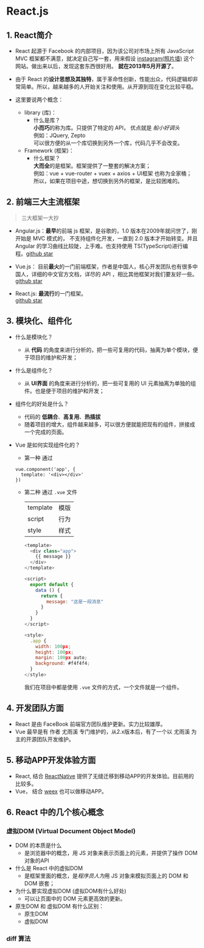 # React.js

## 1. React简介
- React 起源于 Facebook 的内部项目，因为该公司对市场上所有 JavaScript MVC 框架都不满意，就决定自己写一套，用来假设 [instagram(照片墙)](http://instagram.com/) 这个网站。做出来以后，发现这套东西很好用。 **就在2013年5月开源了**。
- 由于 React 的**设计思想及其独特**，属于革命性创新，性能出众，代码逻辑却非常简单。所以，越来越多的人开始关注和使用。从开源到现在变化比较平稳。

- 这里要说两个概念：
  - library (库)：
      - 什么是库？  
        **小而巧**的称为库。只提供了特定的 API， 优点就是 *船小好调头*  
        例如：JQuery, Zepto  
        可以很方便的从一个库切换到另外一个库，代码几乎不会改变。
  - Framework (框架)：
    - 什么框架？  
      **大而全**的是框架。框架提供了一整套的解决方案；  
      例如：vue + vue-router + vuex + axios + UI框架 也称为全家桶；  
      所以，如果在项目中途，想切换到另外的框架，是比较困难的。

## 2. 前端三大主流框架

> 三大框架一大抄

- Angular.js：**最早**的前端 js 框架，是谷歌的，1.0 版本在2009年就问世了，刚开始是 MVC 模式的， 不支持组件化开发，一直到 2.0 版本才开始转变。并且 Angular 的学习曲线比较陡，上手难。也支持使用 TS(TypeScript)进行编程。[github star](https://github.com/angular/angular)

- Vue.js： 目前**最火**的一门前端框架，作者是中国人，核心开发团队也有很多中国人，详细的中文官方文档，详尽的 API ，相比其他框架对我们要友好一些。[github star](https://github.com/vuejs/vue)

- React.js: **最流行**的一门框架。  
[github star](https://github.com/facebook/react)

## 3. 模块化、组件化

- 什么是模块化？
  - 从 **代码** 的角度来进行分析的，把一些可复用的代码，抽离为单个模块，便于项目的维护和开发；

- 什么是组件化？
  - 从 **UI界面** 的角度来进行分析的，把一些可复用的 UI 元素抽离为单独的组件。也是便于项目的维护和开发；

- 组件化的好处是什么？
  - 代码的 **低耦合**、**高复用**、**热插拔**
  - 随着项目的增大，组件越来越多，可以很方便就能把现有的组件，拼接成一个完成的页面。

- Vue 是如何实现组件化的？
  - 第一种 通过  
  ```
  vue.component('app', {
    template: '<div></div>'
  })
  ```

  - 第二种 通过 `.vue` 文件

    |          |      |
    | -------- | ---- |
    | template | 模版 |
    | script   | 行为 |
    | style    | 样式 |

    ```javascript
    <template>
      <div class="app">
        {{ message }}
      </div>
    </template>

    <script>
      export default {
        data () {
          return {
            message: "这是一段消息"
          }
        }
      }
    </script>

    <style>
      .app {
        width: 100px;
        height: 100px;
        margin: 100px auto;
        background: #f4f4f4;
      }
    </style>
    ```
    我们在项目中都是使用 `.vue` 文件的方式，一个文件就是一个组件。

## 4. 开发团队方面
  - React 是由 FaceBook 前端官方团队维护更新。实力比较雄厚。
  - Vue 最早是有 作者 尤雨溪 专门维护的，从2.x版本后，有了一个以 尤雨溪 为主的开源团队开发维护。

## 5. 移动APP开发体验方面
  - React, 结合 [ReactNative](https://facebook.github.io/react-native/) 提供了无缝迁移到移动APP的开发体验。目前用的比较多。
  - Vue， 结合 [weex](http://weex.apache.org/cn/guide/) 也可以做移动APP。

## 6. React 中的几个核心概念

  ### 虚拟DOM (Virtual Document Object Model)
  - DOM 的本质是什么
    - 是浏览器中的概念，用 JS 对象来表示页面上的元素，并提供了操作 DOM 对象的API
  - 什么是 React 中的虚拟DOM 
    - 是框架里面的概念，是*程序员人为*用 JS 对象来模拟页面上的 DOM 和 DOM 嵌套；
  - 为什么要实现虚拟DOM (虚拟DOM有什么好处)
    - 可以让页面中的 DOM 元素更高效的更新。
  - 原生DOM 和 虚拟DOM 有什么区别：
    - 原生DOM
    - 虚拟DOM
  ### diff 算法